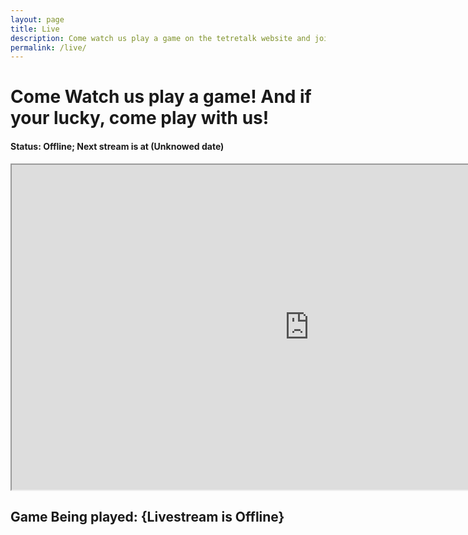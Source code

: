 ```yaml
---
layout: page
title: Live
description: Come watch us play a game on the tetretalk website and join us in the game to be in the stream!
permalink: /live/
---
```



# Come Watch us play a game! And if your lucky, come play with us!


#### Status: Offline; Next stream is at (Unknowed date)

<iframe id="ytplayer" type="text/html" width="952" height="520" src="https://www.youtube.com/embed/DKQCdz0CGsA?modestbranding=1&amp;autohide=1&amp;showinfo=0&amp;controls=0&amp;rel=0&amp;enablejsapi=1&amp;autoplay=1&amp;fs=1&amp;iv_load_policy=3"> </iframe>

## Game Being played: {Livestream is Offline}


